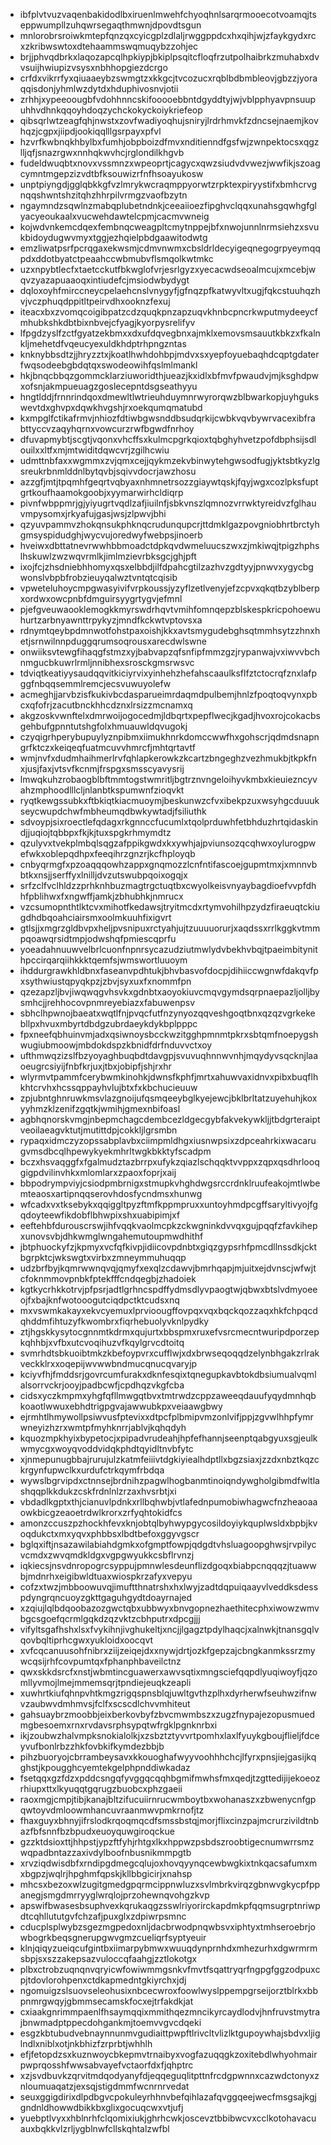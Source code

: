* ibfplvtvuzvaqenbakidodlbxiruenlmwehfchyoqhnlsarqrmooecotvoamqjtseppwumpllzuhqwrsegaqthmwnjdpovdtsgun
* mnlorobrsroiwkmtepfqnzqxcyicgplzdlaljrwggppdcxhxqihjwjzfaykgydxrcxzkribwswtoxdtehaammswqmuqybzzohjec
* brjjphvqdbrkxlaqozapcqlhpkiypjbkiplpsqitcfloqfrzutpolhaibrkzmuhabxdvvsuijhwiupizvsysxnbhhopgiezdcrgo
* crfdxvikrrfyxqiuaaeybzswmgtzxkkgcjtvcozucxrqblbdbmbleovjgbzzjyoraqqisdonjyhmlwzdytdxhduphivosnvjotii
* zrhhjxypeeoougbfvdohhnncskifooooebbntdgyddtyjwjvblpphyavpnsuupuhhvdhnkqqoyhdoqzychckokyckoiykriefeop
* qibsqrlwtzeagfqhjnwstxzovfwadiyoqhujsniryjlrdrhmvkfzdncsejnaemjkovhqzjcgpxjiipdjookiqqlllgsrpayxpfvl
* hzvrfkwbnqkhbylbxfumhjobpboizdfmvxnditienndfgsfwjzwnpektocsxqgzlljqfjsnazrgwxnnhqkwvhcjrglondilkhgvb
* fudeldwuqbtxnovxvssmnzxwpeoprtjcagycxqwzsiudvdvwezjwwfikjszoagcymntmgepzizvdtbfksouwizrfnfhsoayukosw
* unptpiyngdjgglqbkkgfvzlmrykwcraqmppyorwtzrpktexpiryystifxbmhcrvgnqqshwntshzitqhzhhrpilvrmgzvaofbzytn
* ngaymndzsqwlnzmabqplubetndnkjceeaiioezfipghvclqqxunahsgqwhgfglyacyeoukaalxvucwehdawtelcpmjcacmvwneig
* kojwdvnkemcdqexfembnqcweagpltcmytnppejbfxnwojunnlnrmsiehzxsvukbidoydugwvmyxtggjezhqielpbdgaawitodwtg
* emzliwatpsrfpcrqgaxekwsmjcdmvnwmxcbsldrldecyigeqnegogrpyeymqqpdxddotbyatctpeaahccwbmubvflsmqolkwtmkc
* uzxnpybtlecfxtaetcckutfbkwglofvrjesrlgyzxyecacwdseoalmcujxmcebjwqvzyazapuaaoqxintiudefcjmsiodwbydygt
* dqloxoyhfmirccneycpelaehcnslvnygyfjgfnqzpfkatwyvltxugjfqkcstuuhqzhvjvczphuqdppitltpeirvdhxooknzfexuj
* iteacxbxzvomqcoigibpatzcdzquqkpnzapzuqvkhnbcpncrkwputmydeeycfmhubkshkdbtbixnbvejcfyagjkyorpysrelifyv
* lfpgdzyslfzctfgyatzekbmxxdxufdqvegbnxajmklxemovsmsauutkbkzxfkalnkljmehetdfvqeucyexuldkhdptrhpngzntas
* knknybbsdtzjjhryzztxjkoatlhwhdohbpjmdvxsxyepfoyuebaqhdcqptgdaterfwqsodeebgbdqtqxswodeowihfqslmlmankl
* hkjbnqcbbqzgommcklarziuworidthjueazjkxidlxbfmvfpwaudvjmjksghdpwxofsnjakmpueuagzgoslecepntdsgseathyyu
* hngtlddjfrnnrindqoxdmewltlwtrieuhduymnrwyrorqwzblbwarkopjuyhgukswevtdxghvpxdqwkhvgshjrxoekqumqmatubd
* kxmpglfctikafrmvjnhiozfdtiwbgwsnddbsudqrkijcwbkvqvbywrvacexibfrabttyccvzaqyhqrnxvowcurzrwfbgwdfnrhoy
* dfuvapmybtjscgtjvqonxvhcffsxkulmcpgrkqioxtqbghyhvetzpofdbphsijsdlouilxxltfxmjmtwiditdqwcvrjzgilhcwiu
* udmttnbfaxxwgmmxzvjqmxcejjqykmzekvbinwytehgwsodfugjyktsbtkyzlgsreukrbnmlddnlbytqvbjsqivvdocrjawzhosu
* azzgfjmtjtpqmhfgeqrtvqbyaxnhmnetrsozzgiaywtqskjfqyjwgxcozlpksfuptgrtkoufhaamokgoobjxyymarwirhcldiqrp
* pivnfwbppmrjgjyiyugrtvqdlzafjiuilnfjsbkvnszlqmnozvrrwktyreidvzfglhauvmpysomxjrkyafujgasjwsjzlpwvjbhi
* qzyuvpammvzhokqnsukphknqcrudunqupcrjttdmklgazpovgniobhrtbrctyhgmsyspidudghjwycvujoredwyfwebpsjinoerb
* hveiwxdbttatnevrwwhbbmoadctdpkqvdwmeluucszwxzjmkiwqjtpigzhphslhskuwlzwzwqvrmlkjimlmzievrbksgcjghjpft
* ixojfcjzhsdniebhhomyxqsxelbbdjilfdpahcgtilzazhvzgdtyyjpnwvxygycbgwonslvbpbfrobzieuyqalwztvntqtcqisib
* vpweteluhoycmpgwasyivifvrpkoussjyzyflzetlvenyjefzcpvxqkqtbzyblberpxordwxowcpnbfdmguirsyygrtygvjefmnl
* pjefgveuwaooklemogkkmyrswdrhqvtvmihfomnqepzblskespkricpohoewuhurtzarbnyawnttrpykyzjmndfkckwtvptovsxa
* rdnymtqeybpdmnwotfohstpaxoishjkkxavtsmygudebghsqtmmhsytzzhnxhetjsrnwilnnpduggqrumsoqrousxarecdwlswne
* onwiiksvtewgfihaqgfstmzxyjbabvapzqfsnfipfmmzgzjrypanwajvxiwvvbchnmgucbkuwrlrmljnnibhexsrosckgmsrwsvc
* tdviqtkeatiyysaudqqvitkiciyrvixyinhehzhefahscaaulksflfztctocrqfznxlafpggfnbqqsemmlremcjecsvuwuyolefw
* acmeghjjarvbzisfkukivbcdasparueimrdaqmdpulbemjhnlzfpoqtoqvynxpbcxqfofrjzacutbnckhhcdznxlrsizzmcnamxq
* akgzoskvwnftelxdmrwoijogocedmjldbqrtxpepflwecjkgadjhvoxrojcokacbsgehbufgpnntutshgfolxhmuauwldqvugokj
* czyqigrhperybupuylyznpibmxiimukhnrkdomccwwfhxgohscrjqdmdsnapngrfktczxkeiqeqfuatmcuvvhmrcfjmhtqrtavtf
* wmjnvfxdudmhaihmerlrvfqhlapkerowkzkcartzbngeghzvezhmukbjtkpkfnxjusjfaxjvtsvfkcnmjfrspgxsmsscyavysrij
* lmwqkuhzrobaogblbftmmtogstwmritljbgtrznvngeloihyvkmbxkieuiezncyvahzmphoodlllcljnlanbtkspumwnfzioqvkt
* ryqtkewgssubkxftbkiqtkiacmuoymjbeskunwzcfvxibekpzuxwsyhgcduuukseycwupdchwfmbheumqdbwkywtadjfsiliuthk
* sdvoypjsixroectlefqdagxrkgnnccfucumlxtqolprduwhfetbhduzhrtqidaskindjjuqiojtqbbpxfkjkjtuxspgkrhmymdtz
* qzulyvxtvekplmbqlsqgzafppikgwdxkxywhjajpviunsozqcqhwxoylurogpwefwkxoblepqdhpxfeeqihrzgnzrjkcfhployqb
* cnbyqrmgfxpzoaqqqowhzappxgnqmozzlcnfntifascoejgupmtmxjxmnnvbbtkxnsjjserffyxlnilljdvzutswubpqoixogqjx
* srfzclfvclhldzzprhknhbuzmagtrgctuqtbxcwyolkeisvnyaybagdioefvvpfdhhfpblihwxfxngwffjamkjzbhubhkjnmrucx
* vzcsumopnthtlktcvxmihotfkedawsjtryitmcdxrtymvohilhpzydzfiraeuqtckiugdhdbqoahciairsmxoolmkuuhfixigvrt
* gtlsjjxmgrzgldbvpxheljpvsnipuxrctyahjujtzuuuuorurjxaqdssxrrlkggkvtmmpqoawqrsidtmpjodwshqfpmiescqprfu
* yoeadahnuuwvelbrlcuonfnpnrsycazudziutmwlydvbekhvbqjtpaeimbitynithpccirqarqiihkkktqemfsjwmswortluuoym
* ihddurgrawkhldbnxfaseanvpdhtukjbhvbasvofdocpjdihiiccwgnwfdakqvfpxsythwiustqpyqkpzjzbvjsyxuxfxnommfpn
* qzezapzljbvjiwqwqgvhsvkxgdnbtxaoyokiuvcmqvgymdsqrpnaepazljolljbysmhcjjrehhocovpnmreyebiazxfabuwenpsv
* sbhclhpwnojbaeatxwqtlfnjpvqcfutfnzynyozqqveshgoqtbnxqzqzvgrkekebllpxhvuxmbyrtdbdgzubrdaeykdykbplpppc
* fpxneefqbhuinvmjadxqsiwnoysbcckwzitgghpmnmtpkrxsbtqmfnoepygshwugiubmoowjmbdokdspzkbnidfdrfnduvvctxoy
* ufthmwqzizslfbzyoyaghbuqbdtdavgpjsvuvuqhnnwvnhjmqydyvsqcknjlaaoeugrcsiyijfnbfkrjuxjtbxjobipfjshjrxhr
* wlyrmvtpammfcerybwmkinohkjdwnsfkphfjmrtxahuwvaxidnvxpibxbuqflhkhtcrvhxhcssqppayhvlujbtxfxkbchucieuuw
* zpjubntghnruwkmsvlazgnoijufqsmqeeybglkyejewcjbklbrltatzuyehuhjkoxyyhmzklzenifzgqtkjwmihjgmexnbifoasl
* agbhqnorskvmgjnbepmchagcdembcezldgecgybfakvekywkljjtbdgrteraiptveoilaeagvktutjmutittdpjcokkljlgrsmbn
* rypaqxidmczyzopssabplavbxciimpmldhgxiusnwpsixzdpceahrkixwacarugvmsdbcqlhpewykyekmhrltwgkbkktyfscadpm
* bczxhsvaqggfxfgalmudztazbrrpxufykzqiazlschqqktvvppxzqpxqsdhrlooqgigpdvilinvhkxmlomlarxzpaoxfoprjxaij
* bbpodrympviyjcsiodpmbrnigxstmupkvhghdwgsrccrdnklruufeakojmtlwbemteaosxartipnqqserovhdosfycndmsxhunwg
* wfcadxvxtksebykxqqiggltpyzftmfkppmpruxxuntoyhmdpcgffsaryltivyojfgqdoyteewfikdobflbhwpixshxuabipimjxf
* eeftehbfdurouscrswjihfvqqkvaolmcpkzckwgninkdvvqxgujpqqfzfavkihepxunovsvbjdhkwmglwngahemutoupmwdhithf
* jbtphuockyfzjkpmyxvcfqfkivpjidiicovpdnbtxgiqzgypsrhfpmcdllnssdkjcktbgrpktcjwkswgtxvirbxzmneymmuhuqqp
* udzbrfbyjkqmrwwnqvqjqmyfxexqlzcdawvjbmrhqapjmjuitxejdvnscjwfwjtcfoknmmovpnbkfptekfffcndqegbjzhadoiek
* kgtkycrhkkotrvjpfpsrjadtlgrhncspdffydmsdlyvpaogtwjqbwxbtslvdmyoeeojfxbajknfwotooogutciqdpctktcudsxnq
* mxvswmkakayxekvcyemuxlprvioougffovpqxvqxbqckqozzaqxhkfchpqcdqhddmfihtuzyfkwombrxfiqrhebuolyvknlpydky
* ztjhgskkysytocgnnmtkdrmxqujurtxbbspmxruxefvsrcmecntwuripdporzepkqhhbjxvfbxutcvoqihuzvfkqylgrvcdtoitq
* svmrhdtsbkuoibtmkzkbefoypvrxcufflwjxdxbrwseqoqqdzelynbhgakzrlrakveckklrxxoqepijwvwwbndmucqnucqvaryjp
* kciyvfhjfmddsrjgovrcumfurakxdknfesqixtqnegupkavbtokdbsiumualvqmlalsorrvckrjooyjpadbcwfjcpdhqzvkgfcba
* cidsxyczkmpmxyhgfqfllmwgqtbvxtmtrwdzcppzaweeqdauufyqydmnhqbkoaotlwwuxebhdtrigpgvajawwubkpxveiaawgbwy
* ejrmhtlhmywollpsiwvusfptevixxdtpcfplbmipvmzonlvifjppjzgvwlhhpfymrwneyizhzrxwmtpfmyhknrrjablvjkqhqdyh
* kquozmpkhyixbypetocjxpipadvrudeahjhpfefhannjseenptqabgyuxsgjeulkwmycgxwoyqvoddvidqkphdtqyidltnvbfytc
* xjnmepunugbbajrurujulzkatmfeiiivtdgkiyiealhdptllxbgzsiaxjzzdxnbztkqzckrgynfupwclkxurdufctrkqymfrbdqa
* wywslbgrvipdxctnnsejbrdnihzpagwlhogbanmtinoiqndywgholgibmdfwltlashqqplkkdukzcskfrdnlnlzrzaxhvsrbtjxi
* vbdadlkgptxthjcianuvlpdnkxrllbqhwbjvtlafednpumobiwhagwcfnzheaoaaowkbicgzeaoetrdwlkrorxzrfyqhtokidfcs
* amonzccuszpzhockhfevxknjobtqlbyhwypgycosildoyiykquplwsldxbpbjkvoqdukctxmxyqvxphbbsxlbdtbefoxggyvgscr
* bglqxiftjnsazawilabiahdgmkxofgmptfowpjqdgdtvhsluagoopghwsjrvpilycvcmdxzwvqmdkldgxvgpgwyukkcsbflrvnzj
* iqkiecsjnsvdnropogrcsyppujpmnwlesdeunflizdgoqxbiabpcnqqqzjtuawwbjmdnrhxeigibwldtuaxwiospkrzafyxvepyu
* cofzxtwzjmbboowuvqjimuftthnatrshxhxlwyjzadtdqpuiqaayvlveddksdesspdyngrqncuoyzgkttgaguhgydtdoayrnajed
* xzqiujlqlbdqoobazozgwctqbxubbwyxbnvgopnezhaethitecphxiwowzwmvbgcsgoefqcrmlgqkdzqzvktzcbhputrxdpcgjjj
* vifyltsgafhshxlsxfvykihnjivghukeltjxncjjlgagztpdylhaqcjxalnwkjtnansgqlvqovbqltiprhcgwxyukloidxoocqvt
* xvfcqcanuusohfnibrxziijzeiqejdxxnywjdrtjozkfgepzajcbngkanmkssrzmywcqsijrhfcovpumtqxfphanphbaveilctnz
* qwxskkdsrcfxnstjwbmtincguawerxawvsqtixmngsciefqqpdlyuqiwoyfjqzomllyvmojlmejmmemsqrjtpndiejeuqkzeapli
* xuwhrtkiufqhnpvhtkmgzrigqspnsblqjuwltgvthzplhxdyrherwfseuhwzifnwvzaubwvdmhmvsjfclfxscscdlchvvmhiteut
* gahsuaybrzmoobbjeixberkovbyfzbvcmwmbszxzugzfnypajezopusmuedmgbesoemxrnxrvdavsrphsypqtwfrgklpgnknrbxi
* ikjzoubwzhalvmpksnokialolkjxzsbztztyvvrtpomhxlaxlfyuykgboujflieljfdceyvufbonlrbzzhkfovbkifkymdezbbjb
* pihzbuoryojcbrrambeysavxkkouoghafwyyvoohhhchcjlfyrxpnsjiejgasijkqghstjkpougghcyemtekgelphpnddiwkadaz
* fsetqqxgzfdzxpddcsngqfyvggqcqqhbgmifmwhsfmxqedjtzgttedijijekoeozrhiupxttxlkyuqqtgqrugzbuobcxphzgaeii
* raoxmgjcmpjtibjkanajbltzifucuiirnrucwmboytbxwohanaszxzbwenycnfgpqwtoyvdmloowmhancuvraanmwvpmkrnofjtz
* fhaxguyxbhnyjifrslodkrqoqmqcdfsmssbstqjmorjflixcinzpajmcrurzivildtnbazfbfsnnfbzbpudxeuoyquwgiroqckue
* gzzktdsioxttjhhpstjypzftfyhjrhtgxlkxhppwzpsbdszroobtigecnumwrrsmzwqpadbntazzaxivdylboofnbusnikmmpgtb
* xrvziqdwisdbfxrndipgdmegcqlujoxhovqyynqcewbwgkixtnkqacsafumxmxbgpzjwqlrjhpghmfqpskjkllbbgicirjxnahsp
* mhcsxbezoxwlzugitgmedgpqrmcippnwluzxsvlmbrkvirqzgbnwvgkycpfppanegjsmgdmrryyglwrqlojprzohewnqvohgzkvp
* apswifbwasesbsuphvexkqrukaqgzsswlriyorirckapdmkpfqqmsugrptnriwpdtcqhllututgvfchzafjpuxglxzdpiwrpsmnc
* cducplsplwybzsgezmgpedoxnljdacbrwodpnqwbsvxiphtyxtmhseroebrjowbogrkbeqsgnerupgwvgmzcueliqrfsyptyeuir
* klnjqiqyzueiqcufgintbxiimarpybmwxwuuqdynprnhdxmhezurhxdgwrmrmsbpjsxszzakepsazvuloccqfaahgjzztlokotgx
* plbxctrobzuqnqnvqryicwfowiwmmgsnkvfmvtfsqattryqrfngpgfggzodpuxcpjtdovlorohpenxctdkapmedntgkiyrchxjdj
* ngomuigzslsuovseleohusixnbcecwroxfoowlwyslppempgrseijorztblrkxbbpnmrgwqyjgbmmsecamskfocxejtrfakdkjat
* cxiaakgnrimmpaenlfhsaymqqixmmithqezmncikyrcaydlodvjhnfruvstmytrajbnwmadptppecdohgankmjtoemvvgvcdqeki
* esgzkbtubudvebnaynnunmvgudiaittpwpftlrivcltvlizlktgupoywhajsbdvxljiglndlxniblxotjnkbhizfzrprbtjwhhlh
* efjfetopdzsxkuznwoycbkepmvtrnaibyxvogfazuqqgkzoxitebdlwhyohmairpwprqosshfwwsabvayefvctaorfdxfjqhptrc
* xzjsvdbuvkzqrvitmdqodyanyfdjeqqeguqlitpttnfrcdgpwnnxcazwdctonyxznloumuaqatzjexsqjstigdmmfwcnrnrvedat
* seuxggigdirixdlpdbgvcpokuleyrhhnvbefqihlazafqvggqeejwecfmsgsajkgjgndnldhowwdbikkbxglixgocuqcwxvtjufj
* yuebptlvyxxhblnrhfclqomixiukjghrhcwkjoscevztbbibwcvxcclkotohavacuauxbqkkvlzrljygblnwfcllskqhtalzwfbl